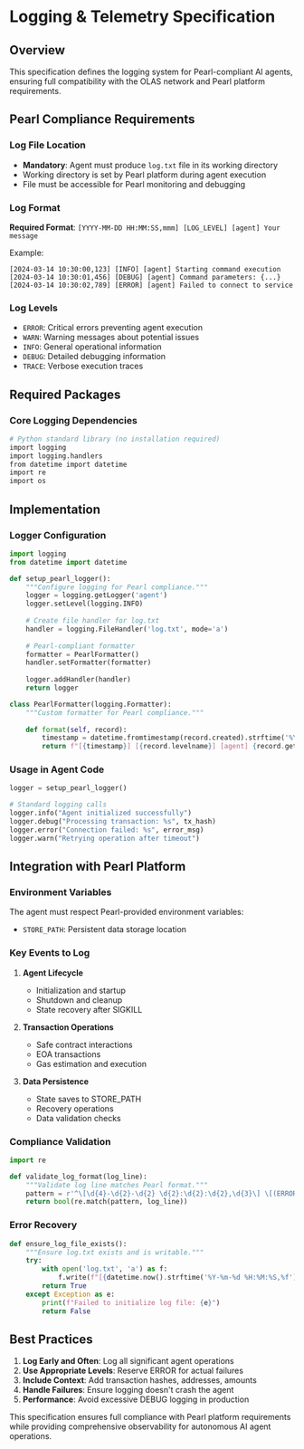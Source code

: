 # Logging & Telemetry Specification

## Overview
This specification defines the logging system for Pearl-compliant AI agents, ensuring full compatibility with the OLAS network and Pearl platform requirements.

## Pearl Compliance Requirements

### Log File Location
- **Mandatory**: Agent must produce `log.txt` file in its working directory
- Working directory is set by Pearl platform during agent execution
- File must be accessible for Pearl monitoring and debugging

### Log Format
**Required Format**: `[YYYY-MM-DD HH:MM:SS,mmm] [LOG_LEVEL] [agent] Your message`

Example:
```
[2024-03-14 10:30:00,123] [INFO] [agent] Starting command execution
[2024-03-14 10:30:01,456] [DEBUG] [agent] Command parameters: {...}
[2024-03-14 10:30:02,789] [ERROR] [agent] Failed to connect to service
```

### Log Levels
- `ERROR`: Critical errors preventing agent execution
- `WARN`: Warning messages about potential issues  
- `INFO`: General operational information
- `DEBUG`: Detailed debugging information
- `TRACE`: Verbose execution traces

## Required Packages

### Core Logging Dependencies
```bash
# Python standard library (no installation required)
import logging
import logging.handlers
from datetime import datetime
import re
import os
```

## Implementation

### Logger Configuration
```python
import logging
from datetime import datetime

def setup_pearl_logger():
    """Configure logging for Pearl compliance."""
    logger = logging.getLogger('agent')
    logger.setLevel(logging.INFO)
    
    # Create file handler for log.txt
    handler = logging.FileHandler('log.txt', mode='a')
    
    # Pearl-compliant formatter
    formatter = PearlFormatter()
    handler.setFormatter(formatter)
    
    logger.addHandler(handler)
    return logger

class PearlFormatter(logging.Formatter):
    """Custom formatter for Pearl compliance."""
    
    def format(self, record):
        timestamp = datetime.fromtimestamp(record.created).strftime('%Y-%m-%d %H:%M:%S,%f')[:-3]
        return f"[{timestamp}] [{record.levelname}] [agent] {record.getMessage()}"
```

### Usage in Agent Code
```python
logger = setup_pearl_logger()

# Standard logging calls
logger.info("Agent initialized successfully")
logger.debug("Processing transaction: %s", tx_hash)
logger.error("Connection failed: %s", error_msg)
logger.warn("Retrying operation after timeout")
```

## Integration with Pearl Platform

### Environment Variables
The agent must respect Pearl-provided environment variables:
- `STORE_PATH`: Persistent data storage location

### Key Events to Log
1. **Agent Lifecycle**
   - Initialization and startup
   - Shutdown and cleanup
   - State recovery after SIGKILL

2. **Transaction Operations**
   - Safe contract interactions
   - EOA transactions
   - Gas estimation and execution

3. **Data Persistence**
   - State saves to STORE_PATH
   - Recovery operations
   - Data validation checks

### Compliance Validation
```python
import re

def validate_log_format(log_line):
    """Validate log line matches Pearl format."""
    pattern = r'^\[\d{4}-\d{2}-\d{2} \d{2}:\d{2}:\d{2},\d{3}\] \[(ERROR|WARN|INFO|DEBUG|TRACE)\] \[agent\] .*'
    return bool(re.match(pattern, log_line))
```

### Error Recovery
```python
def ensure_log_file_exists():
    """Ensure log.txt exists and is writable."""
    try:
        with open('log.txt', 'a') as f:
            f.write(f"[{datetime.now().strftime('%Y-%m-%d %H:%M:%S,%f')[:-3]}] [INFO] [agent] Log file initialized\n")
        return True
    except Exception as e:
        print(f"Failed to initialize log file: {e}")
        return False
```

## Best Practices

1. **Log Early and Often**: Log all significant agent operations
2. **Use Appropriate Levels**: Reserve ERROR for actual failures
3. **Include Context**: Add transaction hashes, addresses, amounts
4. **Handle Failures**: Ensure logging doesn't crash the agent
5. **Performance**: Avoid excessive DEBUG logging in production

This specification ensures full compliance with Pearl platform requirements while providing comprehensive observability for autonomous AI agent operations.